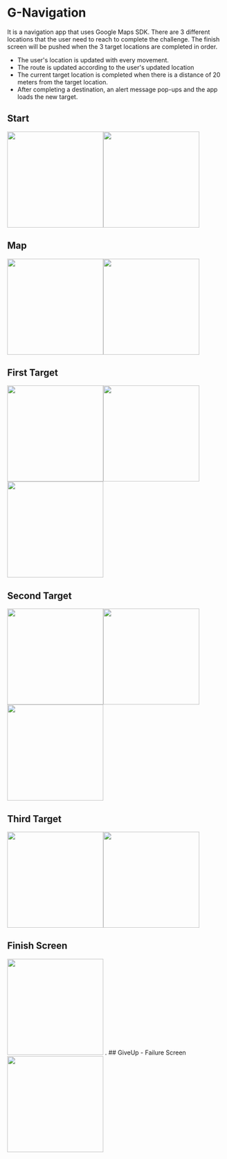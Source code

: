 # G-Navigation

It is a navigation app that uses Google Maps SDK. There are 3 different locations that the user need to reach to complete the challenge. The finish screen will be pushed when the 3 target locations are completed in order.

* The user's location is updated with every movement. 
* The route is updated according to the user's updated location
* The current target location is completed when there is a distance of 20 meters from the target location.
* After completing a destination, an alert message pop-ups and the app loads the new target.

##

## Start
<img src="https://github.com/MutluClkn/G-Navigation/blob/main/Documentation/Start.png " width="222"><img src="https://github.com/MutluClkn/G-Navigation/blob/main/Documentation/StartGoogleLicense.png " width="222">

## Map
<img src="https://github.com/MutluClkn/G-Navigation/blob/main/Documentation/MapGoogleLicense.png " width="222"><img src="https://github.com/MutluClkn/G-Navigation/blob/main/Documentation/goal1.png " width="222">

## First Target
<img src="https://github.com/MutluClkn/G-Navigation/blob/main/Documentation/goal1.png " width="222"><img src="https://github.com/MutluClkn/G-Navigation/blob/main/Documentation/goal1-1.png " width="222"><img src="https://github.com/MutluClkn/G-Navigation/blob/main/Documentation/goal1-2.png " width="222">

## Second Target
<img src="https://github.com/MutluClkn/G-Navigation/blob/main/Documentation/goal2.png " width="222"><img src="https://github.com/MutluClkn/G-Navigation/blob/main/Documentation/goal2-2.png " width="222"><img src="https://github.com/MutluClkn/G-Navigation/blob/main/Documentation/goal2-3.png " width="222">

## Third Target
<img src="https://github.com/MutluClkn/G-Navigation/blob/main/Documentation/goal3.png " width="222"><img src="https://github.com/MutluClkn/G-Navigation/blob/main/Documentation/goal3-2.png " width="222">

## Finish Screen
<img src="https://github.com/MutluClkn/G-Navigation/blob/main/Documentation/Success.png " width="222">
.
## GiveUp - Failure Screen
<img src="https://github.com/MutluClkn/G-Navigation/blob/main/Documentation/GiveUp.png " width="222">
